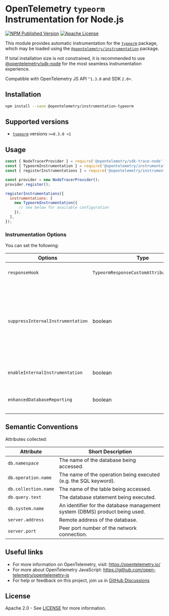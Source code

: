 # OpenTelemetry `typeorm` Instrumentation for Node.js

[![NPM Published Version][npm-img]][npm-url]
[![Apache License][license-image]][license-image]

This module provides automatic instrumentation for the [`typeorm`](https://www.npmjs.com/package/typeorm) package, which may be loaded using the [`@opentelemetry/instrumentation`](https://github.com/open-telemetry/opentelemetry-js/tree/main/experimental/packages/opentelemetry-instrumentation) package.

If total installation size is not constrained, it is recommended to use [@opentelemetry/sdk-node](`https://www.npmjs.com/package/@opentelemetry/sdk-node`) for the most seamless instrumentation experience.

Compatible with OpenTelemetry JS API `^1.3.0` and SDK `2.0+`.

## Installation

```bash
npm install --save @opentelemetry/instrumentation-typeorm
```

## Supported versions

- [`typeorm`](https://www.npmjs.com/package/typeorm) versions `>=0.3.0 <1`

## Usage

```js
const { NodeTracerProvider } = require('@opentelemetry/sdk-trace-node');
const { TypeormInstrumentation } = require('@opentelemetry/instrumentation-typeorm');
const { registerInstrumentations } = require('@opentelemetry/instrumentation');

const provider = new NodeTracerProvider();
provider.register();

registerInstrumentations({
  instrumentations: [
    new TypeormInstrumentation({
      // see below for available configuration
    }),
  ],
});
```

### Instrumentation Options

You can set the following:

| Options                      | Type                                   | Description                                                                   |
| ---------------------------- | -------------------------------------- | ------------------------------------------------------------------------------|
| `responseHook` | `TypeormResponseCustomAttributesFunction` | Hook called before response is returned, which allows to add custom attributes to span.  |
| `suppressInternalInstrumentation` | boolean | Typeorm uses mongodb/postgres/mysql/mariadb/etc. under the hood. If, for example, postgres instrumentation is enabled, a postgres operation will also create a postgres span describing the communication. Setting the `suppressInternalInstrumentation` config value to `true` will cause the instrumentation to suppress instrumentation of underlying operations. |
| `enableInternalInstrumentation` | boolean |  Some methods such as `getManyAndCount` can generate internally multiple spans. To instrument those set this to `true` |
| `enhancedDatabaseReporting` | boolean | set to `true` if you want to capture the parameter values for parameterized SQL queries (**may leak sensitive information**) |

## Semantic Conventions

Attributes collected:

| Attribute            | Short Description                                                           |
| ---------------------| --------------------------------------------------------------------------- |
| `db.namespace`       | The name of the database being accessed.                                    |
| `db.operation.name`  | The name of the operation being executed (e.g. the SQL keyword).            |
| `db.collection.name` | The name of the table being accessed.                                       |
| `db.query.text`      | The database statement being executed.                                      |
| `db.system.name`     | An identifier for the database management system (DBMS) product being used. |
| `server.address`     | Remote address of the database.                                             |
| `server.port`        | Peer port number of the network connection.                                 |

## Useful links

- For more information on OpenTelemetry, visit: <https://opentelemetry.io/>
- For more about OpenTelemetry JavaScript: <https://github.com/open-telemetry/opentelemetry-js>
- For help or feedback on this project, join us in [GitHub Discussions][discussions-url]

## License

Apache 2.0 - See [LICENSE][license-url] for more information.

[discussions-url]: https://github.com/open-telemetry/opentelemetry-js/discussions
[license-url]: https://github.com/open-telemetry/opentelemetry-js-contrib/blob/main/LICENSE
[license-image]: https://img.shields.io/badge/license-Apache_2.0-green.svg?style=flat
[npm-url]: https://www.npmjs.com/package/@opentelemetry/instrumentation-typeorm
[npm-img]: https://badge.fury.io/js/%40opentelemetry%2Finstrumentation-typeorm.svg
